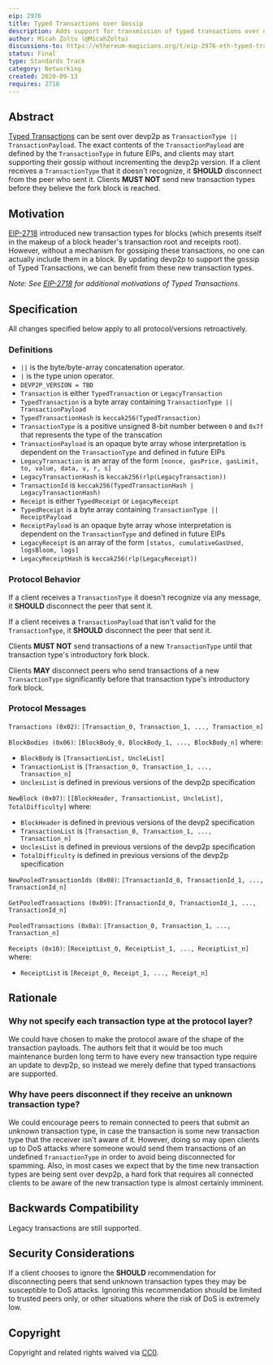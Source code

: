 ```yaml
---
eip: 2976
title: Typed Transactions over Gossip
description: Adds support for transmission of typed transactions over devp2p.
author: Micah Zoltu (@MicahZoltu)
discussions-to: https://ethereum-magicians.org/t/eip-2976-eth-typed-transactions-over-gossip/4610
status: Final
type: Standards Track
category: Networking
created: 2020-09-13
requires: 2718
---
```


## Abstract
[Typed Transactions](./eip-2718.md) can be sent over devp2p as `TransactionType || TransactionPayload`. The exact contents of the `TransactionPayload` are defined by the `TransactionType` in future EIPs, and clients may start supporting their gossip without incrementing the devp2p version. If a client receives a `TransactionType` that it doesn't recognize, it **SHOULD** disconnect from the peer who sent it. Clients **MUST NOT** send new transaction types before they believe the fork block is reached.

## Motivation
[EIP-2718](./eip-2718.md) introduced new transaction types for blocks (which presents itself in the makeup of a block header's transaction root and receipts root). However, without a mechanism for gossiping these transactions, no one can actually include them in a block. By updating devp2p to support the gossip of Typed Transactions, we can benefit from these new transaction types.

*Note: See [EIP-2718](./eip-2718.md) for additional motivations of Typed Transactions.*

## Specification
All changes specified below apply to all protocol/versions retroactively.

### Definitions
* `||` is the byte/byte-array concatenation operator.
* `|` is the type union operator.
* `DEVP2P_VERSION = TBD`
* `Transaction` is either `TypedTransaction` or `LegacyTransaction`
* `TypedTransaction` is a byte array containing `TransactionType || TransactionPayload`
* `TypedTransactionHash` is `keccak256(TypedTransaction)`
* `TransactionType` is a positive unsigned 8-bit number between `0` and `0x7f` that represents the type of the transcation
* `TransactionPayload` is an opaque byte array whose interpretation is dependent on the `TransactionType` and defined in future EIPs
* `LegacyTransaction` is an array of the form `[nonce, gasPrice, gasLimit, to, value, data, v, r, s]`
* `LegacyTransactionHash` is `keccak256(rlp(LegacyTransaction))`
* `TransactionId` is `keccak256(TypedTransactionHash | LegacyTransactionHash)`
* `Receipt` is either `TypedReceipt` or `LegacyReceipt`
* `TypedReceipt` is a byte array containing `TransactionType || ReceiptPayload`
* `ReceiptPayload` is an opaque byte array whose interpretation is dependent on the `TransactionType` and defined in future EIPs
* `LegacyReceipt` is an array of the form `[status, cumulativeGasUsed, logsBloom, logs]`
* `LegacyReceiptHash` is `keccak256(rlp(LegacyReceipt))`

### Protocol Behavior
If a client receives a `TransactionType` it doesn't recognize via any message, it **SHOULD** disconnect the peer that sent it.

If a client receives a `TransactionPayload` that isn't valid for the `TransactionType`, it **SHOULD** disconnect the peer that sent it.

Clients **MUST NOT** send transactions of a new `TransactionType` until that transaction type's introductory fork block.

Clients **MAY** disconnect peers who send transactions of a new `TransactionType` significantly before that transaction type's introductory fork block.

### Protocol Messages
`Transactions (0x02)`: `[Transaction_0, Transaction_1, ..., Transaction_n]`

`BlockBodies (0x06)`: `[BlockBody_0, BlockBody_1, ..., BlockBody_n]` where:
* `BlockBody` is `[TransactionList, UncleList]`
* `TransactionList` is `[Transaction_0, Transaction_1, ..., Transaction_n]`
* `UnclesList` is defined in previous versions of the devp2p specification

`NewBlock (0x07)`: `[[BlockHeader, TransactionList, UncleList], TotalDifficulty]` where:
* `BlockHeader` is defined in previous versions of the devp2 specification
* `TransactionList` is `[Transaction_0, Transaction_1, ..., Transaction_n]`
* `UnclesList` is defined in previous versions of the devp2p specification
* `TotalDifficulty` is defined in previous versions of the devp2p specification

`NewPooledTransactionIds (0x08)`: `[TransactionId_0, TransactionId_1, ..., TransactionId_n]`

`GetPooledTransactions (0x09)`: `[TransactionId_0, TransactionId_1, ..., TransactionId_n]`

`PooledTransactions (0x0a)`: `[Transaction_0, Transaction_1, ..., Transaction_n]`

`Receipts (0x10)`: `[ReceiptList_0, ReceiptList_1, ..., ReceiptList_n]` where:
* `ReceiptList` is `[Receipt_0, Receipt_1, ..., Receipt_n]`

## Rationale
### Why not specify each transaction type at the protocol layer?
We could have chosen to make the protocol aware of the shape of the transaction payloads. The authors felt that it would be too much maintenance burden long term to have every new transaction type require an update to devp2p, so instead we merely define that typed transactions are supported.
### Why have peers disconnect if they receive an unknown transaction type?
We could encourage peers to remain connected to peers that submit an unknown transaction type, in case the transaction is some new transaction type that the receiver isn't aware of it. However, doing so may open clients up to DoS attacks where someone would send them transactions of an undefined `TransactionType` in order to avoid being disconnected for spamming. Also, in most cases we expect that by the time new transaction types are being sent over devp2p, a hard fork that requires all connected clients to be aware of the new transaction type is almost certainly imminent.

## Backwards Compatibility
Legacy transactions are still supported.

## Security Considerations
If a client chooses to ignore the **SHOULD** recommendation for disconnecting peers that send unknown transaction types they may be susceptible to DoS attacks. Ignoring this recommendation should be limited to trusted peers only, or other situations where the risk of DoS is extremely low.

## Copyright
Copyright and related rights waived via [CC0](../LICENSE.md).
